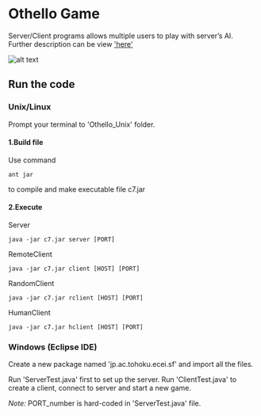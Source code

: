 Othello Game
===============================
Server/Client programs allows multiple users to play with server’s AI.
Further description can be view ['here'](https://docs.google.com/document/d/1kUhQb_2QC6ZydOxRn0TH-FTgd-9x0WgA_Im5RN-hA0w/edit?usp=sharing)

![alt text](png/ss.png)

## Run the code

### Unix/Linux

Prompt your terminal to 'Othello_Unix' folder.

#### 1.Build file

Use command

    ant jar

to compile and make executable file c7.jar

#### 2.Execute

Server

	java -jar c7.jar server [PORT]

RemoteClient

    java -jar c7.jar client [HOST] [PORT]

RandomClient

    java -jar c7.jar rclient [HOST] [PORT]

HumanClient

    java -jar c7.jar hclient [HOST] [PORT]

### Windows (Eclipse IDE)

Create a new package named 'jp.ac.tohoku.ecei.sf' and import all the files.

Run 'ServerTest.java' first to set up the server.
Run 'ClientTest.java' to create a client, connect to server and start a new game.

*Note:* PORT_number is hard-coded in 'ServerTest.java' file.